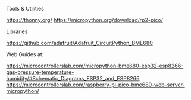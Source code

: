Tools & Utilities

https://thonny.org/ 
https://micropython.org/download/rp2-pico/

Libraries

https://github.com/adafruit/Adafruit_CircuitPython_BME680


Web Guides at:

https://microcontrollerslab.com/micropython-bme680-esp32-esp8266-gas-pressure-temperature-humidity/#Schematic_Diagrams_ESP32_and_ESP8266
https://microcontrollerslab.com/raspberry-pi-pico-bme680-web-server-micropython/

